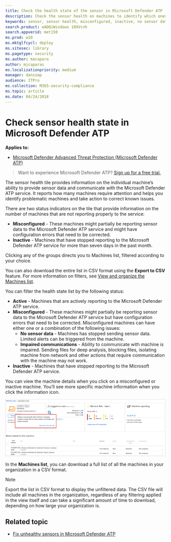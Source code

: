 ```yaml
---
title: Check the health state of the sensor in Microsoft Defender ATP
description: Check the sensor health on machines to identify which ones are misconfigured, inactive, or are not reporting sensor data.
keywords: sensor, sensor health, misconfigured, inactive, no sensor data, sensor data, impaired communications, communication
search.product: eADQiWindows 10XVcnh
search.appverid: met150
ms.prod: w10
ms.mktglfcycl: deploy
ms.sitesec: library
ms.pagetype: security
ms.author: macapara
author: mjcaparas
ms.localizationpriority: medium
manager: dansimp
audience: ITPro
ms.collection: M365-security-compliance 
ms.topic: article
ms.date: 04/24/2018
---
```


# Check sensor health state in Microsoft Defender ATP

**Applies to:**
- [Microsoft Defender Advanced Threat Protection (Microsoft Defender ATP)](https://go.microsoft.com/fwlink/p/?linkid=2069559)

>Want to experience Microsoft Defender ATP? [Sign up for a free trial.](https://www.microsoft.com/en-us/WindowsForBusiness/windows-atp?ocid=docs-wdatp-checksensor-abovefoldlink)

The sensor health tile provides information on the individual machine’s ability to provide sensor data and communicate with the Microsoft Defender ATP service. It reports how many machines require attention and helps you identify problematic machines and take action to correct known issues.

There are two status indicators on the tile that provide information on the number of machines that are not reporting properly to the service:
- **Misconfigured** - These machines might partially be reporting sensor data to the Microsoft Defender ATP service and might have configuration errors that need to be corrected.
- **Inactive** - Machines that have stopped reporting to the Microsoft Defender ATP service for more than seven days in the past month.


Clicking any of the groups directs you to Machines list, filtered according to your choice.

You can also download the entire list in CSV format using the **Export to CSV** feature. For more information on filters, see [View and organize the Machines list](machines-view-overview.md).

You can filter the health state list by the following status:
- **Active** - Machines that are actively reporting to the Microsoft Defender ATP service.
- **Misconfigured** - These machines might partially be reporting sensor data to the Microsoft Defender ATP service but have configuration errors that need to be corrected. Misconfigured machines can have either one or a combination of the following issues:
  - **No sensor data** - Machines has stopped sending sensor data. Limited alerts can be triggered from the machine.
  - **Impaired communications** - Ability to communicate with machine is impaired. Sending files for deep analysis, blocking files, isolating machine from network and other actions that require communication with the machine may not work.
- **Inactive** - Machines that have stopped reporting to the Microsoft Defender ATP service.


You can view the machine details when you click on a misconfigured or inactive machine. You’ll see more specific machine information when you click the information icon.

![Microsoft Defender ATP sensor filter](images/atp-machine-health-details.png)

In the **Machines list**, you can download a full list of all the machines in your organization in a CSV format. 

>[!NOTE]
>Export the list in CSV format to display the unfiltered data. The CSV file will include all machines in the organization, regardless of any filtering applied in the view itself and can take a significant amount of time to download, depending on how large your organization is.

## Related topic
- [Fix unhealthy sensors in Microsoft Defender ATP](fix-unhealthy-sensors.md)
